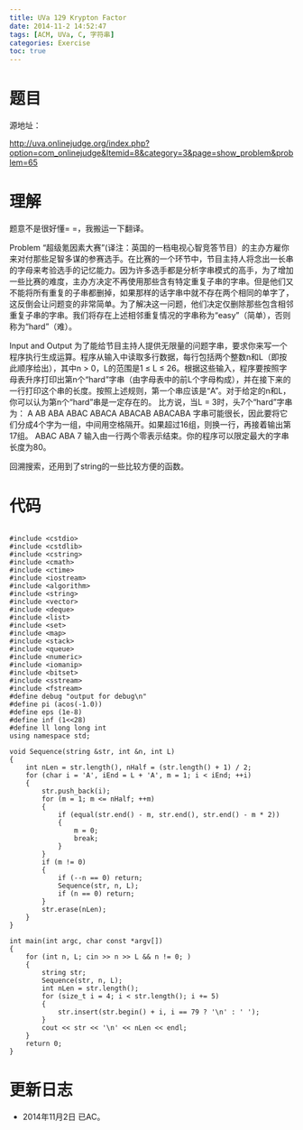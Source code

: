 ```yaml
---
title: UVa 129 Krypton Factor
date: 2014-11-2 14:52:47
tags: [ACM, UVa, C, 字符串]
categories: Exercise
toc: true
---
```

# 题目
源地址：

http://uva.onlinejudge.org/index.php?option=com_onlinejudge&Itemid=8&category=3&page=show_problem&problem=65

# 理解
题意不是很好懂= =，我搬运一下翻译。

>
Problem
“超级氪因素大赛”(译注：英国的一档电视心智竞答节目）的主办方雇你来对付那些足智多谋的参赛选手。在比赛的一个环节中，节目主持人将念出一长串的字母来考验选手的记忆能力。因为许多选手都是分析字串模式的高手，为了增加一些比赛的难度，主办方决定不再使用那些含有特定重复子串的字串。但是他们又不能将所有重复的子串都删掉，如果那样的话字串中就不存在两个相同的单字了，这反倒会让问题变的非常简单。为了解决这一问题，他们决定仅删除那些包含相邻重复子串的字串。我们将存在上述相邻重复情况的字串称为“easy”（简单），否则称为“hard”（难）。

>
Input and Output
为了能给节目主持人提供无限量的问题字串，要求你来写一个程序执行生成运算。程序从输入中读取多行数据，每行包括两个整数n和L（即按此顺序给出），其中n > 0，L的范围是1 ≤ L ≤ 26。根据这些输入，程序要按照字母表升序打印出第n个“hard”字串（由字母表中的前L个字母构成），并在接下来的一行打印这个串的长度。按照上述规则，第一个串应该是“A”。对于给定的n和L，你可以认为第n个“hard”串是一定存在的。
比方说，当L = 3时，头7个“hard”字串为：
A
AB
ABA
ABAC
ABACA
ABACAB
ABACABA
字串可能很长，因此要将它们分成4个字为一组，中间用空格隔开。如果超过16组，则换一行，再接着输出第17组。
ABAC ABA
7
输入由一行两个零表示结束。你的程序可以限定最大的字串长度为80。

回溯搜索，还用到了string的一些比较方便的函数。

<!-- more -->

# 代码

```

#include <cstdio>
#include <cstdlib>
#include <cstring>
#include <cmath>
#include <ctime>
#include <iostream>
#include <algorithm>
#include <string>
#include <vector>
#include <deque>
#include <list>
#include <set>
#include <map>
#include <stack>
#include <queue>
#include <numeric>
#include <iomanip>
#include <bitset>
#include <sstream>
#include <fstream>
#define debug "output for debug\n"
#define pi (acos(-1.0))
#define eps (1e-8)
#define inf (1<<28)
#define ll long long int
using namespace std;

void Sequence(string &str, int &n, int L)
{
    int nLen = str.length(), nHalf = (str.length() + 1) / 2;
    for (char i = 'A', iEnd = L + 'A', m = 1; i < iEnd; ++i)
    {
        str.push_back(i);
        for (m = 1; m <= nHalf; ++m)
        {
            if (equal(str.end() - m, str.end(), str.end() - m * 2))
            {
                m = 0;
                break;
            }
        }
        if (m != 0)
        {
            if (--n == 0) return;
            Sequence(str, n, L);
            if (n == 0) return;
        }
        str.erase(nLen);
    }
}

int main(int argc, char const *argv[])
{
    for (int n, L; cin >> n >> L && n != 0; )
    {
        string str;
        Sequence(str, n, L);
        int nLen = str.length();
        for (size_t i = 4; i < str.length(); i += 5)
        {
            str.insert(str.begin() + i, i == 79 ? '\n' : ' ');
        }
        cout << str << '\n' << nLen << endl;
    }
    return 0;
}

```

# 更新日志
- 2014年11月2日 已AC。